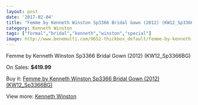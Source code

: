 ```yaml
---
layout: post
date: '2017-02-04'
title: "Femme by Kenneth Winston Sp3366 Bridal Gown (2012) (KW12_Sp3366BG)"
category: Kenneth Winston
tags: ["formal","bridal","kenneth","winston","special"]
image: http://www.benemulti.com/9652-thickbox_default/femme-by-kenneth-winston-sp3366-bridal-gown-2012-kw12sp3366bg.jpg
---
```

Femme by Kenneth Winston Sp3366 Bridal Gown (2012) (KW12_Sp3366BG)

On Sales: **$419.99**
<a href="https://www.benemulti.com/en/kenneth-winston/3654-femme-by-kenneth-winston-sp3366-bridal-gown-2012-kw12sp3366bg.html"><amp-img layout="responsive" width="600" height="600" src="//www.benemulti.com/9652-thickbox_default/femme-by-kenneth-winston-sp3366-bridal-gown-2012-kw12sp3366bg.jpg" alt="Femme by Kenneth Winston Sp3366 Bridal Gown (2012) (KW12_Sp3366BG) 0" /></a>
<a href="https://www.benemulti.com/en/kenneth-winston/3654-femme-by-kenneth-winston-sp3366-bridal-gown-2012-kw12sp3366bg.html"><amp-img layout="responsive" width="600" height="600" src="//www.benemulti.com/9654-thickbox_default/femme-by-kenneth-winston-sp3366-bridal-gown-2012-kw12sp3366bg.jpg" alt="Femme by Kenneth Winston Sp3366 Bridal Gown (2012) (KW12_Sp3366BG) 1" /></a>
<a href="https://www.benemulti.com/en/kenneth-winston/3654-femme-by-kenneth-winston-sp3366-bridal-gown-2012-kw12sp3366bg.html"><amp-img layout="responsive" width="600" height="600" src="//www.benemulti.com/9653-thickbox_default/femme-by-kenneth-winston-sp3366-bridal-gown-2012-kw12sp3366bg.jpg" alt="Femme by Kenneth Winston Sp3366 Bridal Gown (2012) (KW12_Sp3366BG) 2" /></a>

Buy it: [Femme by Kenneth Winston Sp3366 Bridal Gown (2012) (KW12_Sp3366BG)](https://www.benemulti.com/en/kenneth-winston/3654-femme-by-kenneth-winston-sp3366-bridal-gown-2012-kw12sp3366bg.html "Femme by Kenneth Winston Sp3366 Bridal Gown (2012) (KW12_Sp3366BG)")

View more: [Kenneth Winston](https://www.benemulti.com/en/36-kenneth-winston "Kenneth Winston")
